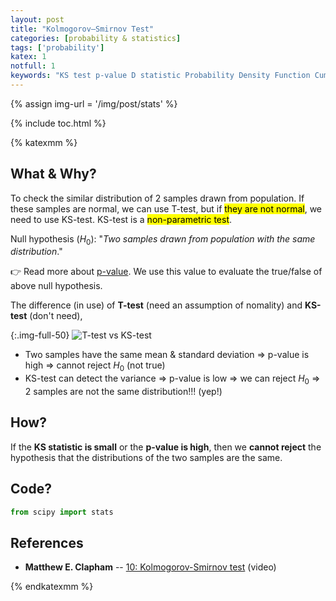 ```yaml
---
layout: post
title: "Kolmogorov–Smirnov Test"
categories: [probability & statistics]
tags: ['probability']
katex: 1
notfull: 1
keywords: "KS test p-value D statistic Probability Density Function Cumulative distribution function ks-test Kolmogorov Smirnov distribution of 2 two samples the same null hypothesis H0"
---
```


{% assign img-url = '/img/post/stats' %}

{% include toc.html %}

{% katexmm %}

## What & Why?

To check the similar distribution of 2 samples drawn from population. If these samples are normal, we can use T-test, but if <mark>they are not normal</mark>, we need to use KS-test. KS-test is a <mark>non-parametric test</mark>.

Null hypothesis ($H_0$): "_Two samples drawn from population with the same distribution_."

👉 Read more about [p-value](/p-value). We use this value to evaluate the true/false of above null hypothesis.

The difference (in use) of **T-test** (need an assumption of nomality) and **KS-test** (don't need),

{:.img-full-50}
![T-test vs KS-test]({{img-url}}/t-test-ks-test.png)

- Two samples have the same mean & standard deviation ⇒ p-value is high ⇒ cannot reject $H_0$ (not true)
- KS-test can detect the variance ⇒ p-value is low ⇒ we can reject $H_0$ ⇒ 2 samples are not the same distribution!!! (yep!)

## How?

If the **KS statistic is small** or the **p-value is high**, then we **cannot reject** the hypothesis that the distributions of the two samples are the same.

## Code?

~~~ python
from scipy import stats
~~~

## References

- **Matthew E. Clapham** -- [10: Kolmogorov-Smirnov test](https://www.youtube.com/watch?v=ZO2RmSkXK3c) (video)

{% endkatexmm %}